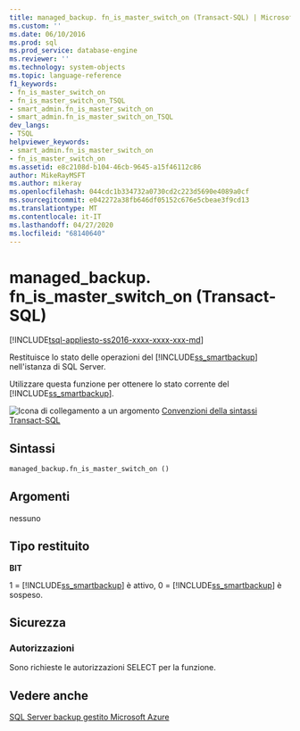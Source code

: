 ```yaml
---
title: managed_backup. fn_is_master_switch_on (Transact-SQL) | Microsoft Docs
ms.custom: ''
ms.date: 06/10/2016
ms.prod: sql
ms.prod_service: database-engine
ms.reviewer: ''
ms.technology: system-objects
ms.topic: language-reference
f1_keywords:
- fn_is_master_switch_on
- fn_is_master_switch_on_TSQL
- smart_admin.fn_is_master_switch_on
- smart_admin.fn_is_master_switch_on_TSQL
dev_langs:
- TSQL
helpviewer_keywords:
- smart_admin.fn_is_master_switch_on
- fn_is_master_switch_on
ms.assetid: e8c2108d-b104-46cb-9645-a15f46112c86
author: MikeRayMSFT
ms.author: mikeray
ms.openlocfilehash: 044cdc1b334732a0730cd2c223d5690e4089a0cf
ms.sourcegitcommit: e042272a38fb646df05152c676e5cbeae3f9cd13
ms.translationtype: MT
ms.contentlocale: it-IT
ms.lasthandoff: 04/27/2020
ms.locfileid: "68140640"
---
```

# <a name="managed_backupfn_is_master_switch_on-transact-sql"></a>managed_backup. fn_is_master_switch_on (Transact-SQL)
[!INCLUDE[tsql-appliesto-ss2016-xxxx-xxxx-xxx-md](../../includes/tsql-appliesto-ss2016-xxxx-xxxx-xxx-md.md)]

  Restituisce lo stato delle operazioni del [!INCLUDE[ss_smartbackup](../../includes/ss-smartbackup-md.md)] nell'istanza di SQL Server.  
  
 Utilizzare questa funzione per ottenere lo stato corrente del [!INCLUDE[ss_smartbackup](../../includes/ss-smartbackup-md.md)].  
  
 
 ![Icona di collegamento a un argomento](../../database-engine/configure-windows/media/topic-link.gif "Icona di collegamento a un argomento") [Convenzioni della sintassi Transact-SQL](../../t-sql/language-elements/transact-sql-syntax-conventions-transact-sql.md)  
  
## <a name="syntax"></a>Sintassi  
  
```sql  
managed_backup.fn_is_master_switch_on ()  
```  
  
##  <a name="arguments"></a><a name="Arguments"></a>Argomenti  
 nessuno  
  
## <a name="return-type"></a>Tipo restituito  
 **BIT**  
  
 1 = [!INCLUDE[ss_smartbackup](../../includes/ss-smartbackup-md.md)] è attivo, 0 = [!INCLUDE[ss_smartbackup](../../includes/ss-smartbackup-md.md)] è sospeso.  
  
## <a name="security"></a>Sicurezza  
  
### <a name="permissions"></a>Autorizzazioni  
 Sono richieste le autorizzazioni SELECT per la funzione.  
  
## <a name="see-also"></a>Vedere anche  
 [SQL Server backup gestito Microsoft Azure](../../relational-databases/backup-restore/sql-server-managed-backup-to-microsoft-azure.md)  
  
  
